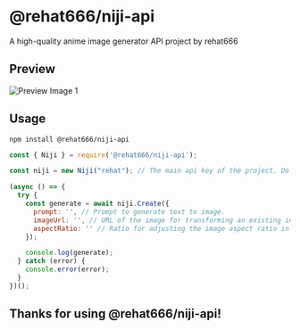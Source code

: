 # @rehat666/niji-api

A high-quality anime image generator API project by rehat666

## Preview

![Preview Image 1](./images/image_1.png)

## Usage

```
npm install @rehat666/niji-api
```

```javascript
const { Niji } = require('@rehat666/niji-api');

const niji = new Niji("rehat"); // The main api key of the project. Do not change it!

(async () => {
  try {
    const generate = await niji.Create({
      prompt: '', // Prompt to generate text to image.
      imageUrl: '', // URL of the image for transforming an existing image with prompt.
      aspectRatio: '' // Ratio for adjusting the image aspect ratio in text to image. Not recommended for transforming existing images.
    });

    console.log(generate);
  } catch (error) {
    console.error(error);
  }
})();
```
## Thanks for using @rehat666/niji-api!
